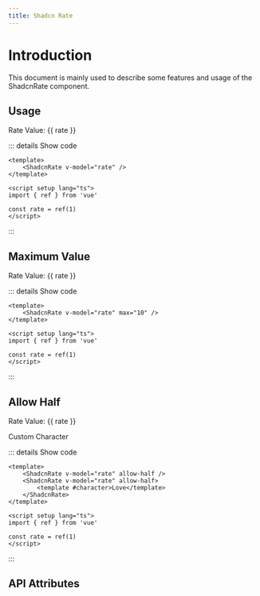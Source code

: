 ```yaml
---
title: Shadcn Rate
---
```


# Introduction

This document is mainly used to describe some features and usage of the ShadcnRate component.

## Usage

<CodeRunner title="Usage">
    Rate Value: {{ rate }}
    <ShadcnRate v-model="rate" />
</CodeRunner>

::: details Show code

```vue
<template>
    <ShadcnRate v-model="rate" />
</template>

<script setup lang="ts">
import { ref } from 'vue'

const rate = ref(1)
</script>
```

:::

## Maximum Value

<CodeRunner title="Maximum Value">
    Rate Value: {{ rate }}
    <ShadcnRate v-model="rate" max="10" />
</CodeRunner>

::: details Show code

```vue
<template>
    <ShadcnRate v-model="rate" max="10" />
</template>

<script setup lang="ts">
import { ref } from 'vue'

const rate = ref(1)
</script>
```

:::

## Allow Half

<CodeRunner title="Allow Half">
    Rate Value: {{ rate }}
    <ShadcnRate v-model="rate" allow-half />
    <p>Custom Character</p>
    <ShadcnRate v-model="rate" allow-half>
        <template #character>Love</template>
    </ShadcnRate>
</CodeRunner>

::: details Show code

```vue
<template>
    <ShadcnRate v-model="rate" allow-half />
    <ShadcnRate v-model="rate" allow-half>
        <template #character>Love</template>
    </ShadcnRate>
</template>

<script setup lang="ts">
import { ref } from 'vue'

const rate = ref(1)
</script>
```

:::

## API Attributes

<ApiTable title="Rate Props"
    :headers="['Attribute', 'Description', 'Type', 'Default Value', 'List']"
    :columns="[
        ['modelValue', 'Rate value', 'number', '0', '-'],
        ['max', 'Maximum value', 'number', '5', '-'],
    ]">
</ApiTable>

<br />

<ApiTable title="Rate Slots"
    :headers="['Slot', 'Description']"
    :columns="[
        ['character', 'Rate slot'],
    ]">
</ApiTable>

<script setup lang="ts">
import { ref } from 'vue'

const rate = ref(1)
</script>

